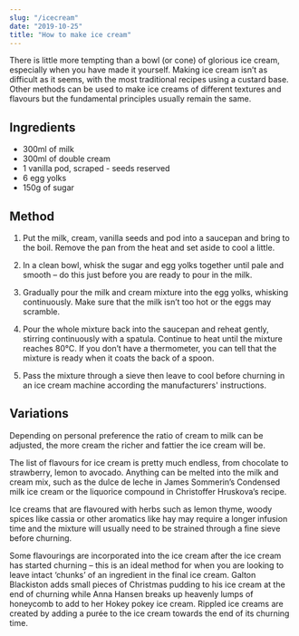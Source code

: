 ```yaml
---
slug: "/icecream"
date: "2019-10-25"
title: "How to make ice cream"
---
```


There is little more tempting than a bowl (or cone) of glorious ice cream, especially when you have made it yourself. Making ice cream isn’t as difficult as it seems, with the most traditional recipes using a custard base. Other methods can be used to make ice creams of different textures and flavours but the fundamental principles usually remain the same.

## Ingredients

- 300ml of milk
- 300ml of double cream
- 1 vanilla pod, scraped - seeds reserved
- 6 egg yolks
- 150g of sugar

## Method

1. Put the milk, cream, vanilla seeds and pod into a saucepan and bring to the boil. Remove the pan from the heat and set aside to cool a little.

2. In a clean bowl, whisk the sugar and egg yolks together until pale and smooth – do this just before you are ready to pour in the milk.

3. Gradually pour the milk and cream mixture into the egg yolks, whisking continuously. Make sure that the milk isn’t too hot or the eggs may scramble.

4. Pour the whole mixture back into the saucepan and reheat gently, stirring continuously with a spatula. Continue to heat until the mixture reaches 80°C. If you don’t have a thermometer, you can tell that the mixture is ready when it coats the back of a spoon.

5. Pass the mixture through a sieve then leave to cool before churning in an ice cream machine according the manufacturers' instructions.

## Variations

Depending on personal preference the ratio of cream to milk can be adjusted, the more cream the richer and fattier the ice cream will be.

The list of flavours for ice cream is pretty much endless, from chocolate to strawberry, lemon to avocado. Anything can be melted into the milk and cream mix, such as the dulce de leche in James Sommerin’s Condensed milk ice cream or the liquorice compound in Christoffer Hruskova’s recipe.

Ice creams that are flavoured with herbs such as lemon thyme, woody spices like cassia or other aromatics like hay may require a longer infusion time and the mixture will usually need to be strained through a fine sieve before churning.

Some flavourings are incorporated into the ice cream after the ice cream has started churning – this is an ideal method for when you are looking to leave intact ‘chunks’ of an ingredient in the final ice cream. Galton Blackiston adds small pieces of Christmas pudding to his ice cream at the end of churning while Anna Hansen breaks up heavenly lumps of honeycomb to add to her Hokey pokey ice cream. Rippled ice creams are created by adding a purée to the ice cream towards the end of its churning time.
